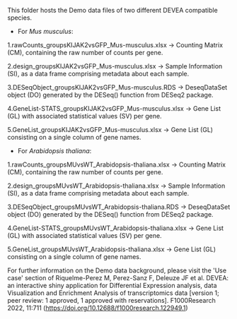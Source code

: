 This folder hosts the Demo data files of two different DEVEA compatible species.

- For _Mus musculus_:

1.rawCounts_groupsKIJAK2vsGFP_Mus-musculus.xlsx -> Counting Matrix (CM), containing the raw number of counts per gene.

2.design_groupsKIJAK2vsGFP_Mus-musculus.xlsx -> Sample Information (SI), as a data frame comprising metadata about each sample.

3.DESeqObject_groupsKIJAK2vsGFP_Mus-musculus.RDS -> DeseqDataSet object (DO) generated by the DESeq() function from DESeq2 package.

4.GeneList-STATS_groupsKIJAK2vsGFP_Mus-musculus.xlsx -> Gene List (GL) with associated statistical values (SV) per gene.

5.GeneList_groupsKIJAK2vsGFP_Mus-musculus.xlsx -> Gene List (GL) consisting on a single column of gene names.

- For _Arabidopsis thaliana_:

1.rawCounts_groupsMUvsWT_Arabidopsis-thaliana.xlsx -> Counting Matrix (CM), containing the raw number of counts per gene.

2.design_groupsMUvsWT_Arabidopsis-thaliana.xlsx -> Sample Information (SI), as a data frame comprising metadata about each sample.

3.DESeqObject_groupsMUvsWT_Arabidopsis-thaliana.RDS -> DeseqDataSet object (DO) generated by the DESeq() function from DESeq2 package.

4.GeneList-STATS_groupsMUvsWT_Arabidopsis-thaliana.xlsx -> Gene List (GL) with associated statistical values (SV) per gene.

5.GeneList_groupsMUvsWT_Arabidopsis-thaliana.xlsx -> Gene List (GL) consisting on a single column of gene names.


For further information on the Demo data background, please visit the 'Use case' section of Riquelme-Perez M, Perez-Sanz F, Deleuze JF et al. DEVEA: an interactive shiny application for Differential Expression analysis, data Visualization and Enrichment Analysis of transcriptomics data [version 1; peer review: 1 approved, 1 approved with reservations]. F1000Research 2022, 11:711 (https://doi.org/10.12688/f1000research.122949.1)

